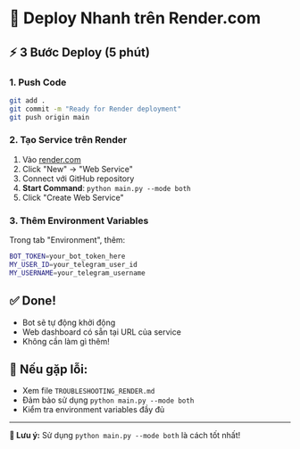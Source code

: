 # 🚀 **Deploy Nhanh trên Render.com**

## ⚡ **3 Bước Deploy (5 phút)**

### **1. Push Code**
```bash
git add .
git commit -m "Ready for Render deployment"
git push origin main
```

### **2. Tạo Service trên Render**
1. Vào [render.com](https://render.com)
2. Click "New" → "Web Service"
3. Connect với GitHub repository
4. **Start Command**: `python main.py --mode both`
5. Click "Create Web Service"

### **3. Thêm Environment Variables**
Trong tab "Environment", thêm:
```bash
BOT_TOKEN=your_bot_token_here
MY_USER_ID=your_telegram_user_id
MY_USERNAME=your_telegram_username
```

## ✅ **Done!**
- Bot sẽ tự động khởi động
- Web dashboard có sẵn tại URL của service
- Không cần làm gì thêm!

## 🔧 **Nếu gặp lỗi:**
- Xem file `TROUBLESHOOTING_RENDER.md`
- Đảm bảo sử dụng `python main.py --mode both`
- Kiểm tra environment variables đầy đủ

---

**🎯 Lưu ý:** Sử dụng `python main.py --mode both` là cách tốt nhất!
